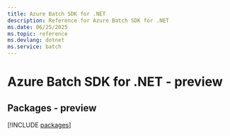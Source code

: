 ```yaml
---
title: Azure Batch SDK for .NET
description: Reference for Azure Batch SDK for .NET
ms.date: 06/25/2025
ms.topic: reference
ms.devlang: dotnet
ms.service: batch
---
```

# Azure Batch SDK for .NET - preview
## Packages - preview
[!INCLUDE [packages](batch-index.md)]